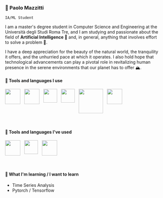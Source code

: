 ### 🦁 Paolo Mazzitti 
`IA/ML Student`

I am a master's degree student in Computer Science and Engineering at the Università degli Studi Roma Tre, and I am studying and passionate about the field of **Artificial Intelligence 🤖** and, in general, anything that involves effort to solve a problem 🧠.

I have a deep appreciation for the beauty of the natural world, the tranquility it offers, and the unhurried pace at which it operates. I also hold hope that technological advancements can play a pivotal role in revitalizing human presence in the serene environments that our planet has to offer 🏔️.

#### 🧰 Tools and languages I use


<div style="display: flex; vertical-align: middle;">
    <img align="left" width="50px" style="padding-right:10px"
            src="https://cdn.jsdelivr.net/gh/devicons/devicon/icons/python/python-original-wordmark.svg" />
    <img align="left" width="50px" style="padding-right:10px"
            src="https://cdn.jsdelivr.net/gh/devicons/devicon/icons/pandas/pandas-original-wordmark.svg" />
    <img align="left" width="45px" style="padding-right:10px"
            src="https://cdn.jsdelivr.net/gh/devicons/devicon/icons/tensorflow/tensorflow-original.svg" />
    <img align="left" width="45px" style="padding-right:10px"
            src="https://cdn.jsdelivr.net/gh/devicons/devicon/icons/pytorch/pytorch-original.svg" />
    <img align="left" width="80px" style="padding-right:10px"
            src="https://upload.wikimedia.org/wikipedia/commons/0/05/Scikit_learn_logo_small.svg" />
    <img align="left" width="50px" style="padding-right:10px" 
            src="https://cdn.jsdelivr.net/gh/devicons/devicon/icons/numpy/numpy-original.svg" />
</div>
<br>
<br>


#### 🔧 Tools and languages I've used

<div style="display: flex; vertical-align: middle;">
    <img align="left" width="50px" style="padding-right:10px"
            src="https://cdn.jsdelivr.net/gh/devicons/devicon/icons/php/php-plain.svg" />
    <img align="left" width="45px" style="padding-right:10px"
            src="https://cdn.jsdelivr.net/gh/devicons/devicon/icons/java/java-original.svg" />
    <img align="left" width="50px" style="padding-right:10px"
            src="https://cdn.jsdelivr.net/gh/devicons/devicon/icons/julia/julia-original-wordmark.svg" /> 
</div>
<br>
<br>

#### 📖 What I'm learning / I want to learn
- Time Series Analysis
- Pytorch / Tensorflow

